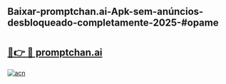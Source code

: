 ## Baixar-promptchan.ai-Apk-sem-anúncios-desbloqueado-completamente-2025-#opame

# <h2><a href="https://ainizakaria.my?title=promptchan.ai&ref=22M">🔗👉 🔴 promptchan.ai</a></h2>

[![acn](https://github.com/user-attachments/assets/0f9c940e-d8b0-45ae-aac7-cd30a18b3e1c)](https://ainizakaria.my?title=promptchan.ai&ref=22M)

